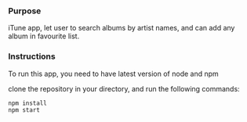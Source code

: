 ### Purpose
iTune app, let user to search albums by artist names, and can add any album in favourite list.

### Instructions
To run this app, you need to have latest version of node and npm

clone the repository in your directory, and run the following commands:

```bash
npm install
npm start
``` 